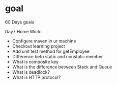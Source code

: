 # goal
60 Days goals


Day7
Home Work:
   - Configure maven in ur machine
   - Checkout learning project
   - Add unit test method for getEmployee
   - Difference betn static and nonstatic member
   - What is composite key
   - What is the difference between Stack and Queue
   - What is deadlock?
   - What is HTTP protocol?
